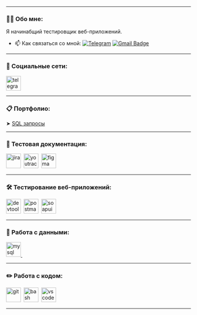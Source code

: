 

---

### 👨‍💻 Обо мне:

Я начинабщий тестировщик веб-приложений. 

- 📫 Как связаться со мной: [![Telegram](https://img.shields.io/badge/-@k_vena-blue?style=flat&logo=Telegram&logoColor=white)](https://t.me/k_vena) [![Gmail Badge](https://img.shields.io/badge/-Gmail-red?style=flat&logo=Gmail&logoColor=white)](mailto:qa.kvena1908@gmail.com)

---
### 🤝 Социальные сети:

  <div id="badges">
    <a href="https://t.me/k_vena" target="_blank">
      <img src="https://cdn-icons-png.flaticon.com/512/2111/2111646.png" width="40" height="40" alt="telegram" />
    </a>
  </div>


---

### 📋 Портфолио:

<div>
  ➤ <a href = "https://docs.google.com/spreadsheets/d/1uyJ_Ny8o6l8byMiUne1RlakE8y55pszj8YuUxlxtuSY/edit?usp=sharing" target="_blank">SQL запросы</a>
</div>


----


### 📁 Тестовая документация:

<div>
  <img src="https://cdn.jsdelivr.net/gh/devicons/devicon/icons/jira/jira-original.svg" title="jira" alt="jira" width="40" height="40"/>&nbsp
  <img src="https://upload.wikimedia.org/wikipedia/commons/thumb/8/8d/YouTrack_Icon.svg/1024px-YouTrack_Icon.svg.png?20200803082248" title="youtrack" alt="youtrack" width="40" height="40"/>&nbsp
  <img src="https://cdn.jsdelivr.net/gh/devicons/devicon/icons/figma/figma-original.svg" title="figma" alt="figma" width="40" height="40"/>&nbsp
</div>

---

### 🛠 Тестирование веб-приложений:

<div>
  <img src="https://d33wubrfki0l68.cloudfront.net/38b5c953a4667366685d55db55d057c86db1fc54/a0fdc/static/acae6b24d940347661ca901ea07f47c1/chrome-dev-logo-icon.png" title="devtools" alt="devtools" width="40" height="40"/>&nbsp
  <img src="https://seeklogo.com/images/P/postman-logo-0087CA0D15-seeklogo.com.png" title="postman" alt="postman" width="40" height="40"/>&nbsp
  <img src="https://static0.smartbear.co/smartbearbrand/media/images/home/soapui-icon.svg" title="soapui" alt="soapui" width="40" height="40"/>&nbsp
</div>

---

### 💾 Работа с данными:

<div>
  <a href = "https://docs.google.com/spreadsheets/d/1uyJ_Ny8o6l8byMiUne1RlakE8y55pszj8YuUxlxtuSY/edit?usp=sharing" target="_blank"><img src="https://cdn.jsdelivr.net/gh/devicons/devicon/icons/mysql/mysql-original.svg" title="mysql" alt="mysql" width="40" height="40"/>&nbsp</a>
</div>

---

### ✏️ Работа с кодом:

<div>
  <img src="https://cdn.jsdelivr.net/gh/devicons/devicon/icons/git/git-original.svg" title="git" alt="git" width="40" height="40"/>&nbsp
  <img src="https://upload.wikimedia.org/wikipedia/commons/thumb/4/4b/Bash_Logo_Colored.svg/1024px-Bash_Logo_Colored.svg.png?20180723054350" title="bash" alt="bash" width="40" height="40"/>&nbsp
  <img src="https://cdn.jsdelivr.net/gh/devicons/devicon/icons/vscode/vscode-original.svg" title="vscode" alt="vscode" width="40" height="40"/>&nbsp
  
</div>

---